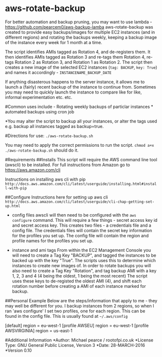 # aws-rotate-backup

For better automation and backup pruning, you may want to use lambda - https://github.com/pearcem0/aws-backup-lamba
aws-rotate-backup was created to provide easy backups/images for multiple EC2 instances (and in different regions) and rotating the backups weekly, keeping a backup image of the instance every week for 1 month at a time. 

The script identifies AMIs tagged as Rotation 4, and de-registers them. It then identifies AMIs tagged as Rotation 3 and re-tags them Rotation 4, re-tags Rotation 2 as Rotation 3, and Rotation 1 as Rotation 2. 
The script then creates a new image of the selected EC2 instances (`tag: BACKUP`, `key: True`) and names it accordingly - `INSTANCENAME_BACKUP_DATE`

If anything disasterous happens to the server instance, it allows me to launch a (fairly) recent backup of the instance to continue from. Sometimes you may need to quickly launch the instance to compare like for like, informal experimentation etc. etc.

#Common uses include - 
Rotating weekly backups of particlar instances
	* automated backups using cron job

*You may alter the script to backup all your instances, or alter the tags used e.g. backup all instances tagged as backup=true.

#Directions for use:
`./aws-rotate-backup.sh`

You may need to apply the correct permissions to run the script. `chmod a+x ./aws-rotate-backup.sh` should do it. 

#Requirements
##Installs
This script will require the AWS command line tool (awscli) to be installed. 
For full instructions from Amazon go to https://aws.amazon.com/cli

Instructions on installing aws cli with pip `http://docs.aws.amazon.com/cli/latest/userguide/installing.html#install-with-pip`

##Configure
Instructions here for setting up aws cli  `http://docs.aws.amazon.com/cli/latest/userguide/cli-chap-getting-set-up.html`

* config files
awscli will then need to be configured with the `aws configure` command. This will require a few things - secret access key id and secret access key.
This creates two files - a credentials file and a config file.
The credentials files will contain the secret key information for the profiles you set up. The config file will contain the region and profile names for the profiles you set up.

* instance and ami tags
From within the EC2 Management Console you will need to create a Tag Key "BACKUP", and tagged the instances to be backed up with the key "True". The scripts uses this to determine which instances to create new images of. 
In order to rotate backups you will also need to create a Tag Key "Rotation", and tag backup AMI with a key 1, 2, 3 and 4 (4 being the oldest, 1 being the most recent) The script uses these keys to de-registed the oldest AMI (4), and shift each rotation number before creating a AMI of each instance marked for backup.

##Personal Example
Below are the steps/information that apply to me - they may well be different for you. 
I backup instances from 2 regions, so when I ran 'aws configure' I set two profiles, one for each region. This can be found in the config file. 
This is usually found at `~/.aws/config`

[default]
region = eu-west-1
[profile AWSEU]
region = eu-west-1
[profile AWSVIRGINIA]
region = us-east-1


#Additional Information
*Author: Michael pearce / rootofpi.co.uk
*License Type: GNU General Public License, Version 3
*Date: 28-MARCH-2016
*Version 0.10

